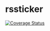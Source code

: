 # rssticker

[![Coverage Status](https://coveralls.io/repos/github/dereklm12880/rssticker/badge.svg?branch=dev)](https://coveralls.io/github/dereklm12880/rssticker?branch=dev)